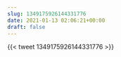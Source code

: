 ```yaml
---
slug: 1349175926144331776
date: 2021-01-13 02:06:21+00:00
draft: false
---
```


{{< tweet 1349175926144331776 >}}
